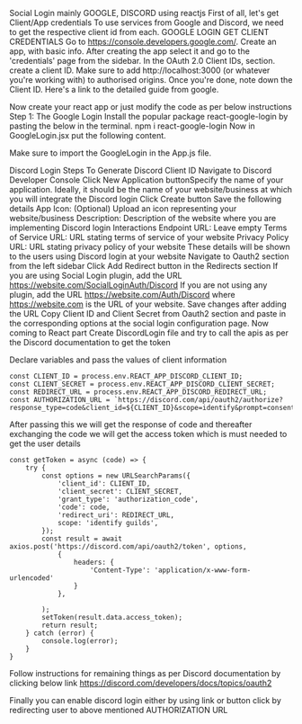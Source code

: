 Social Login mainly GOOGLE, DISCORD using reactjs
First of all, let's get Client/App credentials
To use services from Google and Discord, we need to get the respective client id from each.
GOOGLE LOGIN
GET CLIENT CREDENTIALS
Go to https://console.developers.google.com/.
Create an app, with basic info.
After creating the app select it and go to the 'credentials' page from the sidebar.
In the OAuth 2.0 Client IDs, section. create a client ID.
Make sure to add http://localhost:3000 (or whatever you're working with) to authorised origins.
Once you're done, note down the Client ID.
Here's a link to the detailed guide from google.
 
 
Now create your react app or just modify the code as per below instructions
Step 1: The Google Login
Install the popular package react-google-login by pasting the below in the terminal.
npm i react-google-login
Now in GoogleLogin.jsx put the following content.

Make sure to import the GoogleLogin  in the App.js file.




 
Discord Login
Steps To Generate Discord Client ID
Navigate to Discord Developer Console
Click New Application buttonSpecify the name of your application. Ideally, it should be the name of your website/business at which you will integrate the Discord login
Click Create button
Save the following details
App Icon: (Optional) Upload an icon representing your website/business
Description: Description of the website where you are implementing Discord login
Interactions Endpoint URL: Leave empty
Terms of Service URL: URL stating terms of service of your website
Privacy Policy URL: URL stating privacy policy of your website
These details will be shown to the users using Discord login at your website
Navigate to Oauth2 section from the left sidebar
Click Add Redirect button in the Redirects section
If you are using Social Login plugin, add the URL https://website.com/SocialLoginAuth/Discord
If you are not using any plugin, add the URL https://website.com/Auth/Discord
where https://website.com is the URL of your website.
Save changes after adding the URL
Copy Client ID and Client Secret from Oauth2 section and paste in the corresponding options at the social login configuration page.
Now coming to React part
Create DiscordLogin file and try to call the apis as per the Discord documentation to get the token

Declare variables and pass the values of client information
   
    const CLIENT_ID = process.env.REACT_APP_DISCORD_CLIENT_ID;
    const CLIENT_SECRET = process.env.REACT_APP_DISCORD_CLIENT_SECRET;
    const REDIRECT_URL = process.env.REACT_APP_DISCORD_REDIRECT_URL;
    const AUTHORIZATION_URL = `https://discord.com/api/oauth2/authorize?response_type=code&client_id=${CLIENT_ID}&scope=identify&prompt=consent`;
 

After passing this we will get the response of code and thereafter exchanging the code we will get the access token which is must needed to get the user details
   
    const getToken = async (code) => {
        try {
            const options = new URLSearchParams({
                'client_id': CLIENT_ID,
                'client_secret': CLIENT_SECRET,
                'grant_type': 'authorization_code',
                'code': code,
                'redirect_uri': REDIRECT_URL,
                scope: 'identify guilds',
            });
            const result = await axios.post('https://discord.com/api/oauth2/token', options,
                {
                    headers: {
                        'Content-Type': 'application/x-www-form-urlencoded'
                    }
                },
 
            );
            setToken(result.data.access_token);
            return result;
        } catch (error) {
            console.log(error);
        }
    }
 


Follow instructions for remaining things as per Discord documentation by clicking below link
https://discord.com/developers/docs/topics/oauth2

Finally you can enable discord login either by using link or button click by redirecting user to above mentioned AUTHORIZATION URL
